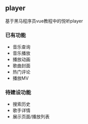 ## player
基于黑马程序员vue教程中的悦听player

### 已有功能
- 音乐查询
- 音乐播放
- 播放动画
- 歌曲封面
- 热门评论
- 播放MV


### 待建设功能
- 搜索历史
- 歌手详情
- 展示页面/播放列表
